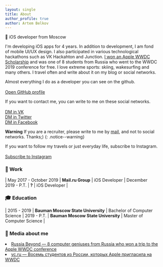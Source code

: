 ```yaml
---
layout: single
title: About
author_profile: true
author: Artem Belkov
---
```


 iOS developer from Moscow

I'm developing iOS apps for 4 years. In addition to development, I am fond of mobile UI/UX design. I also participated in various technological hackathons such as VK Hackahton and Junction. <a target="_blank" href="https://www.rbth.com/science-and-tech/330454-wwdc-apple-russia-winners">I won an Apple WWDC Scholarship</a> and was one of 8 students from Russia who went to the WWDC 2019 conference for free. I love extreme sports: skiing, wakesurfing and many others. I travel often and write about it on my blog or social networks.

Almost everything I do as a developer you can see on the github.
<br><br>
<a href="https://github.com/bestk1ngarthur" class="btn btn--inverse social-icons">
    <i class="fab fa-fw fa-github" aria-hidden="true"></i> Open GitHub profile
</a>

If you want to contact me, you can write to me on these social networks.
<br><br>
<a href="https://vk.com/write81399783" class="btn btn--inverse social-icons">
    <i class="fab fa-fw fa-vk" aria-hidden="true"></i> DM in VK
</a>
<br>
<a href="https://twitter.com/messages/compose?recipient_id=bestK1ngArthur" class="btn btn--inverse social-icons">
    <i class="fab fa-fw fa-twitter" aria-hidden="true"></i> DM in Twitter
</a>
<br>
<a href="https://m.me/bestK1ngArthur" class="btn btn--inverse social-icons">
    <i class="fab fa-fw fa-facebook" aria-hidden="true"></i> DM in Facebook
</a>

**Warning** If you are a recruiter, please write to me by [mail](mailto:artem-belkov@mail.ru), and not to social networks. Thanks;)
{: .notice--warning}

If you want to follow my travels or just everyday life, subscribe to Instagram. 
<br><br>
<a href="https://www.instagram.com/bestK1ngArthur" class="btn btn--inverse social-icons">
    <i class="fab fa-fw fa-instagram" aria-hidden="true"></i> Subscribe to Instagram
</a>

### 💼 Work

| May 2017 - October 2019 | **Mail.ru Group** | iOS Developer
| December 2019 - P.T. | **?** | iOS Developer |

### 🎓 Education

| 2015 - 2019 | **Bauman Moscow State University** | Bachelor of Computer Science
| 2019 - P.T. | **Bauman Moscow State University** | Master of Computer Science |

### 🔗 Media about me
<li><a target="_blank" href="https://www.rbth.com/science-and-tech/330454-wwdc-apple-russia-winners">Russia Beyond — 8 computer geniuses from Russia who won a trip to the Apple WWDC conference</a></li>
<li><a target="_blank" href="https://vc.ru/68258">vc.ru — Восемь студентов из России, которых Apple пригласила на WWDC</a></li>
